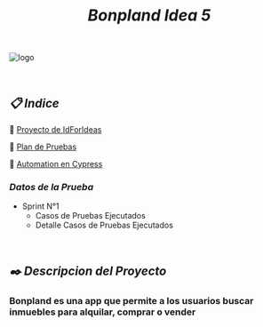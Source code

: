
 <h1 align="center"><em>Bonpland Idea 5</em></h1>

 <br />

 ![logo](https://user-images.githubusercontent.com/86979361/198842663-82f943bc-53a8-4e45-a4b5-2de48b80af1b.jpg)

<br />


<h2 align="left"><em>📋 Indice </em></h2>

📌 [Proyecto de IdForIdeas](https://drive.google.com/file/d/1X7tHO7CpUHDNBqgOVyzlZqUOdyPzViTh/view)
<br /> 

📌 [Plan de Pruebas ](./docs/Plan%20de%20Pruebas%20Bonpland%20-%20Idea%205%20(1).pdf)
<br />

📌 [Automation en Cypress](https://maxibarbo.github.io/Testing_Bonpland/)
<br />

 <h3 align="left"><em>Datos de la Prueba </em></h3>
 
  - Sprint N°1
    - Casos de Pruebas Ejecutados
    - Detalle Casos de Pruebas Ejecutados
<br />


<h2 align="left"><em>✒️ Descripcion del Proyecto</em></h2>
<h3 align="left">Bonpland es una app que permite a los usuarios buscar inmuebles para alquilar, comprar o vender </h3>


